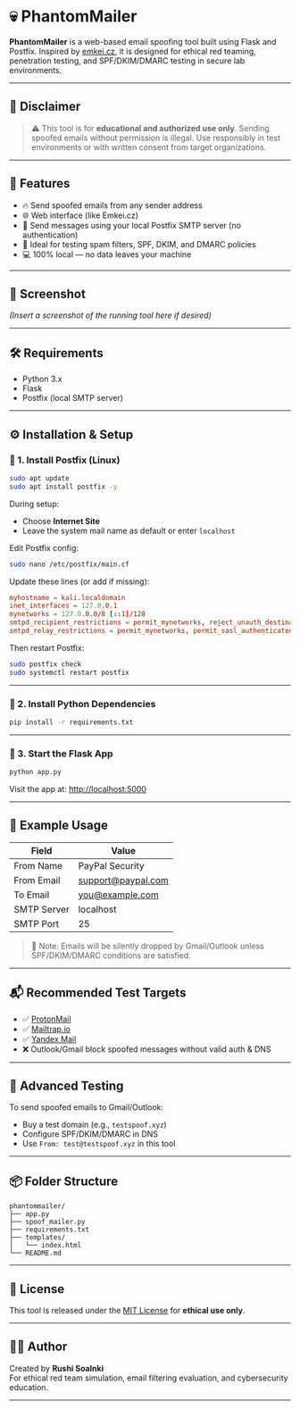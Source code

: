 # 💀 PhantomMailer

**PhantomMailer** is a web-based email spoofing tool built using Flask and Postfix. Inspired by [emkei.cz](https://emkei.cz/), it is designed for ethical red teaming, penetration testing, and SPF/DKIM/DMARC testing in secure lab environments.

---

## 🚨 Disclaimer

> ⚠️ This tool is for **educational and authorized use only**. Sending spoofed emails without permission is illegal. Use responsibly in test environments or with written consent from target organizations.

---

## 🎯 Features

- 🔥 Send spoofed emails from any sender address
- 🌐 Web interface (like Emkei.cz)
- 📨 Send messages using your local Postfix SMTP server (no authentication)
- 🧪 Ideal for testing spam filters, SPF, DKIM, and DMARC policies
- 💻 100% local — no data leaves your machine

---

## 📸 Screenshot

*(Insert a screenshot of the running tool here if desired)*

---

## 🛠️ Requirements

- Python 3.x
- Flask
- Postfix (local SMTP server)

---

## ⚙️ Installation & Setup

### 🔧 1. Install Postfix (Linux)

```bash
sudo apt update
sudo apt install postfix -y
```

During setup:
- Choose **Internet Site**
- Leave the system mail name as default or enter `localhost`

Edit Postfix config:

```bash
sudo nano /etc/postfix/main.cf
```

Update these lines (or add if missing):

```conf
myhostname = kali.localdomain
inet_interfaces = 127.0.0.1
mynetworks = 127.0.0.0/8 [::1]/128
smtpd_recipient_restrictions = permit_mynetworks, reject_unauth_destination
smtpd_relay_restrictions = permit_mynetworks, permit_sasl_authenticated, defer_unauth_destination
```

Then restart Postfix:

```bash
sudo postfix check
sudo systemctl restart postfix
```

---

### 🐍 2. Install Python Dependencies

```bash
pip install -r requirements.txt
```

---

### 🚀 3. Start the Flask App

```bash
python app.py
```

Visit the app at: [http://localhost:5000](http://localhost:5000)

---

## 💬 Example Usage

| Field         | Value                         |
|---------------|-------------------------------|
| From Name     | PayPal Security               |
| From Email    | support@paypal.com            |
| To Email      | you@example.com               |
| SMTP Server   | localhost                     |
| SMTP Port     | 25                            |

> 🛑 Note: Emails will be silently dropped by Gmail/Outlook unless SPF/DKIM/DMARC conditions are satisfied.

---

## 📬 Recommended Test Targets

- ✅ [ProtonMail](https://protonmail.com)
- ✅ [Mailtrap.io](https://mailtrap.io)
- ✅ [Yandex Mail](https://mail.yandex.com)
- ❌ Outlook/Gmail block spoofed messages without valid auth & DNS

---

## 🧪 Advanced Testing

To send spoofed emails to Gmail/Outlook:
- Buy a test domain (e.g., `testspoof.xyz`)
- Configure SPF/DKIM/DMARC in DNS
- Use `From: test@testspoof.xyz` in this tool

---

## 📦 Folder Structure

```
phantommailer/
├── app.py
├── spoof_mailer.py
├── requirements.txt
├── templates/
│   └── index.html
└── README.md
```

---

## 📄 License

This tool is released under the [MIT License](LICENSE) for **ethical use only**.

---

## 👨‍💻 Author

Created by **Rushi Soalnki**  
For ethical red team simulation, email filtering evaluation, and cybersecurity education.

---
